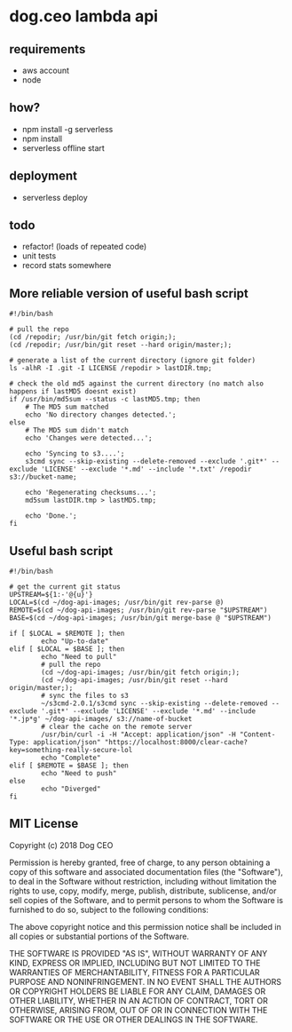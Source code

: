 # dog.ceo lambda api

## requirements

* aws account
* node

## how?

* npm install -g serverless
* npm install
* serverless offline start

## deployment

* serverless deploy

## todo

* refactor! (loads of repeated code)
* unit tests
* record stats somewhere

## More reliable version of useful bash script

```
#!/bin/bash

# pull the repo
(cd /repodir; /usr/bin/git fetch origin;);
(cd /repodir; /usr/bin/git reset --hard origin/master;);

# generate a list of the current directory (ignore git folder)
ls -alhR -I .git -I LICENSE /repodir > lastDIR.tmp;

# check the old md5 against the current directory (no match also happens if lastMD5 doesnt exist)
if /usr/bin/md5sum --status -c lastMD5.tmp; then
    # The MD5 sum matched
    echo 'No directory changes detected.';
else
    # The MD5 sum didn't match
    echo 'Changes were detected...';

    echo 'Syncing to s3....';
    s3cmd sync --skip-existing --delete-removed --exclude '.git*' --exclude 'LICENSE' --exclude '*.md' --include '*.txt' /repodir s3://bucket-name;

    echo 'Regenerating checksums...';
    md5sum lastDIR.tmp > lastMD5.tmp;

    echo 'Done.';
fi
```

## Useful bash script

```
#!/bin/bash

# get the current git status
UPSTREAM=${1:-'@{u}'}
LOCAL=$(cd ~/dog-api-images; /usr/bin/git rev-parse @)
REMOTE=$(cd ~/dog-api-images; /usr/bin/git rev-parse "$UPSTREAM")
BASE=$(cd ~/dog-api-images; /usr/bin/git merge-base @ "$UPSTREAM")

if [ $LOCAL = $REMOTE ]; then
        echo "Up-to-date"
elif [ $LOCAL = $BASE ]; then
        echo "Need to pull"
        # pull the repo
        (cd ~/dog-api-images; /usr/bin/git fetch origin;);
        (cd ~/dog-api-images; /usr/bin/git reset --hard origin/master;);
        # sync the files to s3
        ~/s3cmd-2.0.1/s3cmd sync --skip-existing --delete-removed --exclude '.git*' --exclude 'LICENSE' --exclude '*.md' --include '*.jp*g' ~/dog-api-images/ s3://name-of-bucket
        # clear the cache on the remote server
        /usr/bin/curl -i -H "Accept: application/json" -H "Content-Type: application/json" "https://localhost:8000/clear-cache?key=something-really-secure-lol
        echo "Complete"
elif [ $REMOTE = $BASE ]; then
        echo "Need to push"
else
        echo "Diverged"
fi
```

## MIT License

Copyright (c) 2018 Dog CEO

Permission is hereby granted, free of charge, to any person obtaining a copy
of this software and associated documentation files (the "Software"), to deal
in the Software without restriction, including without limitation the rights
to use, copy, modify, merge, publish, distribute, sublicense, and/or sell
copies of the Software, and to permit persons to whom the Software is
furnished to do so, subject to the following conditions:

The above copyright notice and this permission notice shall be included in all
copies or substantial portions of the Software.

THE SOFTWARE IS PROVIDED "AS IS", WITHOUT WARRANTY OF ANY KIND, EXPRESS OR
IMPLIED, INCLUDING BUT NOT LIMITED TO THE WARRANTIES OF MERCHANTABILITY,
FITNESS FOR A PARTICULAR PURPOSE AND NONINFRINGEMENT. IN NO EVENT SHALL THE
AUTHORS OR COPYRIGHT HOLDERS BE LIABLE FOR ANY CLAIM, DAMAGES OR OTHER
LIABILITY, WHETHER IN AN ACTION OF CONTRACT, TORT OR OTHERWISE, ARISING FROM,
OUT OF OR IN CONNECTION WITH THE SOFTWARE OR THE USE OR OTHER DEALINGS IN THE
SOFTWARE.